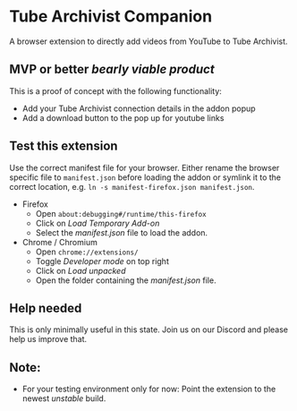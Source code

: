 # Tube Archivist Companion
A browser extension to directly add videos from YouTube to Tube Archivist.

## MVP or better *bearly viable product*
This is a proof of concept with the following functionality:
- Add your Tube Archivist connection details in the addon popup
- Add a download button to the pop up for youtube links

## Test this extension
Use the correct manifest file for your browser. Either rename the browser specific file to `manifest.json` before loading the addon or symlink it to the correct location, e.g. `ln -s manifest-firefox.json manifest.json`.
- Firefox
  - Open `about:debugging#/runtime/this-firefox`
  - Click on *Load Temporary Add-on*
  - Select the *manifest.json* file to load the addon. 
- Chrome / Chromium
  - Open `chrome://extensions/`
  - Toggle *Developer mode* on top right
  - Click on *Load unpacked*
  - Open the folder containing the *manifest.json* file.

## Help needed
This is only minimally useful in this state. Join us on our Discord and please help us improve that.

## Note:
- For your testing environment only for now: Point the extension to the newest *unstable* build.
